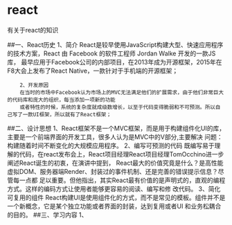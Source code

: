 # react
有关于react的知识

##一、React历史
        1、简介
        React是较早使用JavaScript构建大型、快速应用程序的技术方案，React 由 Facebook 的软件工程师 Jordan Walke 开发的一款JS库，
        最早应用于Facebook公司的内部项目，在2013年成为开源框架，2015年在F8大会上发布了React Native，一款针对于手机端的开源框架；
        
        2、开发原因
        在当时的市场中Facebook认为市场上的MVC无法满足他们的扩展需求，由于他们非常巨大的代码库和庞大的组织，每当添加一项新的功能
        或者特性的时候，系统的复杂度就成级数增长，以至于代码变得脆弱和不可预测。所以自己写了一款UI框架，所以就有了React框架；
##二、设计思想
        1、React框架不是一个MVC框架，而是用于构建组件化UI的库，主要是一个前端界面的开发工具，很多人认为是MVC中的V部分,主要解决
        问题：构建随着时间不断变化的大规模应用程序。
        2、编写可预测的代码
        既编写易于理解的代码，在react发布会上，React项目经理React项目经理TomOcchino进一步阐述React诞生的初衷，在演讲中提到，
        React最大的价值究竟是什么？是高性能虚拟DOM、服务器端Render、封装过的事件机制、还是完善的错误提示信息？尽管每一点都
        足以重要。但他指出，其实React最有价值的是声明式的，直观的编程方式。这样的编码方式让使用者能够更容易的阅读、编写和修
        改代码。
        3、简化可复用的组件
        React构建UI是使用组件化的方式，而不是常见的模板。组件并不是一个新概念，它是某个独立功能或者界面的封装，达到复用或者UI
        和业务松耦合的目的。
##三、学习内容
        1、
        
        
        
        

